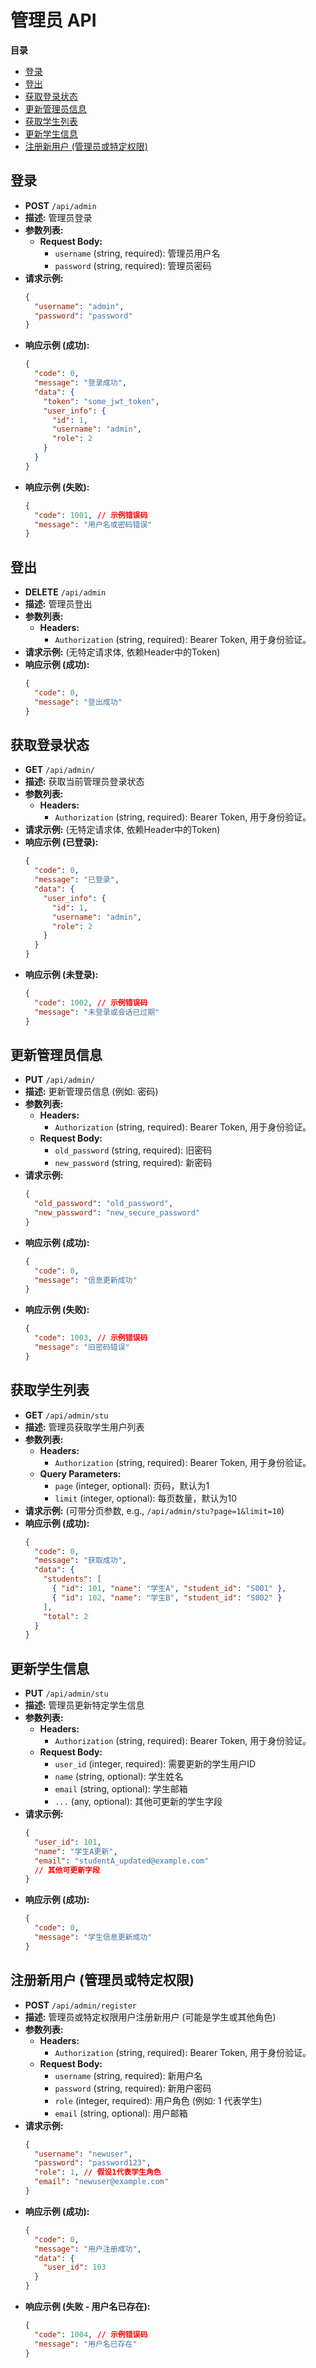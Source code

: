# 管理员 API

**目录**
- [登录](#登录)
- [登出](#登出)
- [获取登录状态](#获取登录状态)
- [更新管理员信息](#更新管理员信息)
- [获取学生列表](#获取学生列表)
- [更新学生信息](#更新学生信息)
- [注册新用户 (管理员或特定权限)](#注册新用户-管理员或特定权限)

## 登录

- **POST** `/api/admin`
- **描述:** 管理员登录
- **参数列表:**
  - **Request Body:**
    - `username` (string, required): 管理员用户名
    - `password` (string, required): 管理员密码
- **请求示例:**
  ```json
  {
    "username": "admin",
    "password": "password"
  }
  ```
- **响应示例 (成功):**
  ```json
  {
    "code": 0,
    "message": "登录成功",
    "data": {
      "token": "some_jwt_token",
      "user_info": {
        "id": 1,
        "username": "admin",
        "role": 2
      }
    }
  }
  ```
- **响应示例 (失败):**
  ```json
  {
    "code": 1001, // 示例错误码
    "message": "用户名或密码错误"
  }
  ```

## 登出

- **DELETE** `/api/admin`
- **描述:** 管理员登出
- **参数列表:**
  - **Headers:**
    - `Authorization` (string, required): Bearer Token, 用于身份验证。
- **请求示例:** (无特定请求体, 依赖Header中的Token)
- **响应示例 (成功):**
  ```json
  {
    "code": 0,
    "message": "登出成功"
  }
  ```

## 获取登录状态

- **GET** `/api/admin/`
- **描述:** 获取当前管理员登录状态
- **参数列表:**
  - **Headers:**
    - `Authorization` (string, required): Bearer Token, 用于身份验证。
- **请求示例:** (无特定请求体, 依赖Header中的Token)
- **响应示例 (已登录):**
  ```json
  {
    "code": 0,
    "message": "已登录",
    "data": {
      "user_info": {
        "id": 1,
        "username": "admin",
        "role": 2
      }
    }
  }
  ```
- **响应示例 (未登录):**
  ```json
  {
    "code": 1002, // 示例错误码
    "message": "未登录或会话已过期"
  }
  ```

## 更新管理员信息

- **PUT** `/api/admin/`
- **描述:** 更新管理员信息 (例如: 密码)
- **参数列表:**
  - **Headers:**
    - `Authorization` (string, required): Bearer Token, 用于身份验证。
  - **Request Body:**
    - `old_password` (string, required): 旧密码
    - `new_password` (string, required): 新密码
- **请求示例:**
  ```json
  {
    "old_password": "old_password",
    "new_password": "new_secure_password"
  }
  ```
- **响应示例 (成功):**
  ```json
  {
    "code": 0,
    "message": "信息更新成功"
  }
  ```
- **响应示例 (失败):**
  ```json
  {
    "code": 1003, // 示例错误码
    "message": "旧密码错误"
  }
  ```

## 获取学生列表

- **GET** `/api/admin/stu`
- **描述:** 管理员获取学生用户列表
- **参数列表:**
  - **Headers:**
    - `Authorization` (string, required): Bearer Token, 用于身份验证。
  - **Query Parameters:**
    - `page` (integer, optional): 页码，默认为1
    - `limit` (integer, optional): 每页数量，默认为10
- **请求示例:** (可带分页参数, e.g., `/api/admin/stu?page=1&limit=10`)
- **响应示例 (成功):**
  ```json
  {
    "code": 0,
    "message": "获取成功",
    "data": {
      "students": [
        { "id": 101, "name": "学生A", "student_id": "S001" },
        { "id": 102, "name": "学生B", "student_id": "S002" }
      ],
      "total": 2
    }
  }
  ```

## 更新学生信息

- **PUT** `/api/admin/stu`
- **描述:** 管理员更新特定学生信息
- **参数列表:**
  - **Headers:**
    - `Authorization` (string, required): Bearer Token, 用于身份验证。
  - **Request Body:**
    - `user_id` (integer, required): 需要更新的学生用户ID
    - `name` (string, optional): 学生姓名
    - `email` (string, optional): 学生邮箱
    - `...` (any, optional): 其他可更新的学生字段
- **请求示例:**
  ```json
  {
    "user_id": 101,
    "name": "学生A更新",
    "email": "studentA_updated@example.com"
    // 其他可更新字段
  }
  ```
- **响应示例 (成功):**
  ```json
  {
    "code": 0,
    "message": "学生信息更新成功"
  }
  ```

## 注册新用户 (管理员或特定权限)

- **POST** `/api/admin/register`
- **描述:** 管理员或特定权限用户注册新用户 (可能是学生或其他角色)
- **参数列表:**
  - **Headers:**
    - `Authorization` (string, required): Bearer Token, 用于身份验证。
  - **Request Body:**
    - `username` (string, required): 新用户名
    - `password` (string, required): 新用户密码
    - `role` (integer, required): 用户角色 (例如: 1 代表学生)
    - `email` (string, optional): 用户邮箱
- **请求示例:**
  ```json
  {
    "username": "newuser",
    "password": "password123",
    "role": 1, // 假设1代表学生角色
    "email": "newuser@example.com"
  }
  ```
- **响应示例 (成功):**
  ```json
  {
    "code": 0,
    "message": "用户注册成功",
    "data": {
      "user_id": 103
    }
  }
  ```
- **响应示例 (失败 - 用户名已存在):**
  ```json
  {
    "code": 1004, // 示例错误码
    "message": "用户名已存在"
  }
  ```
